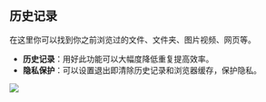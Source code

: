 ## 历史记录
在这里你可以找到你之前浏览过的文件、文件夹、图片视频、网页等。

* **历史记录**：用好此功能可以大幅度降低重复提高效率。
* **隐私保护**：可以设置退出即清除历史记录和浏览器缓存，保护隐私。

![](http://ww1.sinaimg.cn/large/6b1dd0a7ly1fzrangs555j20t00t576c.jpg)

